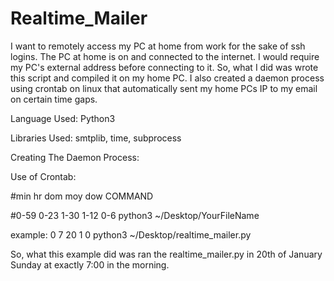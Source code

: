 # Realtime_Mailer

I want to remotely access my PC at home from work for the sake of ssh logins. The PC at home is on and connected to the internet. I would require my PC's external address before connecting to it. So, what I did was wrote this script and compiled it on my home PC. I also created a daemon process using crontab on linux that automatically sent my home PCs IP to my email on certain time gaps.


Language Used: Python3

Libraries Used: smtplib, time, subprocess


Creating The Daemon Process:

Use of Crontab:


#min hr dom moy dow COMMAND

#0-59 0-23 1-30 1-12 0-6 python3 ~/Desktop/YourFileName

example: 0 7 20 1 0 python3 ~/Desktop/realtime_mailer.py



So, what this example did was ran the realtime_mailer.py in 20th of January Sunday at exactly 7:00 in the morning.


